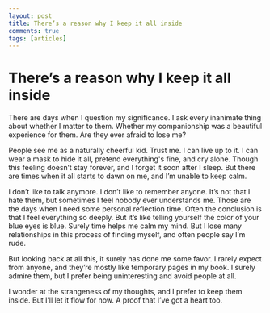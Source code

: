 ```yaml
---
layout: post
title: There’s a reason why I keep it all inside
comments: true
tags: [articles]
---
```


# There’s a reason why I keep it all inside

There are days when I question my significance. I ask every inanimate thing about whether I matter to them. Whether my companionship was a beautiful experience for them. Are they ever afraid to lose me?

People see me as a naturally cheerful kid. Trust me. I can live up to it. I can wear a mask to hide it all, pretend everything's fine, and cry alone. Though this feeling doesn’t stay forever, and I forget it soon after I sleep. But there are times when it all starts to dawn on me, and I’m unable to keep calm.

I don’t like to talk anymore. I don’t like to remember anyone. It’s not that I hate them, but sometimes I feel nobody ever understands me. Those are the days when I need some personal reflection time. Often the conclusion is that I feel everything so deeply. But it’s like telling yourself the color of your blue eyes is blue. Surely time helps me calm my mind. But I lose many relationships in this process of finding myself, and often people say I’m rude.

But looking back at all this, it surely has done me some favor. I rarely expect from anyone, and they’re mostly like temporary pages in my book. I surely admire them, but I prefer being uninteresting and avoid people at all.

I wonder at the strangeness of my thoughts, and I prefer to keep them inside. But I’ll let it flow for now. A proof that I’ve got a heart too.
